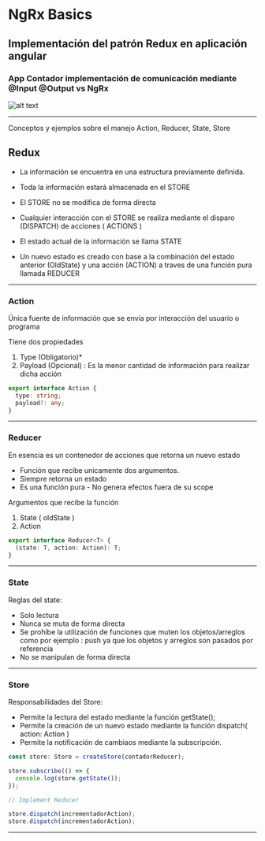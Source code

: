 # NgRx Basics

## Implementación del patrón Redux en aplicación angular

### App Contador implementación de comunicación mediante @Input @Output vs NgRx

![alt text](https://ngrx.io/assets/images/badge.svg "NGRX LOGO")

---

Conceptos y ejemplos sobre el manejo Action, Reducer, State, Store

## Redux

- La información se encuentra en una estructura previamente definida.
- Toda la información estará almacenada en el STORE
- El STORE no se modifica de forma directa
- Cualquier interacción con el STORE se realiza mediante el disparo (DISPATCH) de acciones ( ACTIONS )

- El estado actual de la información se llama STATE
- Un nuevo estado es creado con base a la combinación del estado anterior (OldState) y una acción (ACTION) a traves de una función pura llamada REDUCER

---

### Action

Única fuente de información que se envia por interacción del usuario o programa

Tiene dos propiedades

1. Type (Obligatorio)\*
2. Payload (Opcional) : Es la menor cantidad de información para realizar dicha acción

```typescript
export interface Action {
  type: string;
  payload?: any;
}
```

---

### Reducer

En esencia es un contenedor de acciones que retorna un nuevo estado

- Función que recibe unicamente dos argumentos.
- Siempre retorna un estado
- Es una función pura - No genera efectos fuera de su scope

Argumentos que recibe la función

1. State ( oldState )
2. Action

```typescript
export interface Reducer<T> {
  (state: T, action: Action): T;
}
```

---

### State

Reglas del state:

- Solo lectura
- Nunca se muta de forma directa
- Se prohibe la utilización de funciones que muten los objetos/arreglos como por ejemplo : push ya que los objetos y arreglos son pasados por referencia
- No se manipulan de forma directa

---

### Store

Responsabilidades del Store:

- Permite la lectura del estado mediante la función getState();
- Permite la creación de un nuevo estado mediante la función dispatch( action: Action )
- Permite la notificación de cambiaos mediante la subscripción.

```typescript
const store: Store = createStore(contadorReducer);

store.subscribe(() => {
  console.log(store.getState());
});

// Implement Reducer

store.dispatch(incrementadorAction);
store.dispatch(incrementadorAction);
```

---
